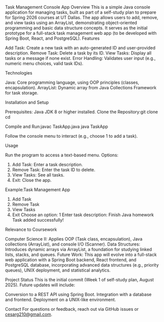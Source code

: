 Task Management Console App
Overview
This is a simple Java console application for managing tasks, built as part of a self-study plan to prepare for Spring 2026 courses at UT Dallas. The app allows users to add, remove, and view tasks using an ArrayList, demonstrating object-oriented programming and basic data structure concepts. It serves as the initial prototype for a full-stack task management web app (to be developed with Spring Boot, React, and PostgreSQL).
Features

Add Task: Create a new task with an auto-generated ID and user-provided description.
Remove Task: Delete a task by its ID.
View Tasks: Display all tasks or a message if none exist.
Error Handling: Validates user input (e.g., numeric menu choices, valid task IDs).

Technologies

Java: Core programming language, using OOP principles (classes, encapsulation).
ArrayList: Dynamic array from Java Collections Framework for task storage.

Installation and Setup

Prerequisites: Java JDK 8 or higher installed.
Clone the Repository:git clone <repository-url>
cd <repository-folder>


Compile and Run:javac TaskApp.java
java TaskApp


Follow the console menu to interact (e.g., choose 1 to add a task).

Usage

Run the program to access a text-based menu.
Options:
1. Add Task: Enter a task description.
2. Remove Task: Enter the task ID to delete.
3. View Tasks: See all tasks.
4. Exit: Close the app.


Example:Task Management App
1. Add Task
2. Remove Task
3. View Tasks
4. Exit
Choose an option: 1
Enter task description: Finish Java homework
Task added successfully!



Relevance to Coursework

Computer Science II: Applies OOP (Task class, encapsulation), Java collections (ArrayList), and console I/O (Scanner).
Data Structures: Introduces dynamic arrays via ArrayList, a foundation for studying linked lists, stacks, and queues.
Future Work: This app will evolve into a full-stack web application with a Spring Boot backend, React frontend, and PostgreSQL database, incorporating advanced data structures (e.g., priority queues), UNIX deployment, and statistical analytics.

Project Status
This is the initial commit (Week 1 of self-study plan, August 2025). Future updates will include:

Conversion to a REST API using Spring Boot.
Integration with a database and frontend.
Deployment on a UNIX-like environment.

Contact
For questions or feedback, reach out via GitHub issues or cesarg210@gmail.com.

